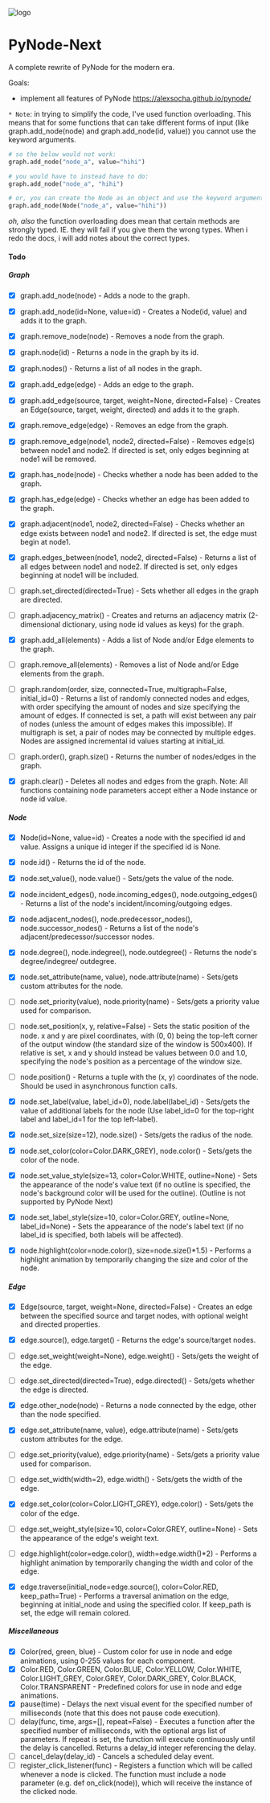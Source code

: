   
<p>
  <img alt="logo" src="./assets/card.png" align="center" />
</p>

# PyNode-Next
A complete rewrite of PyNode for the modern era.

Goals: 
- implement all features of PyNode https://alexsocha.github.io/pynode/

`* Note`: in trying to simplify the code, I've used function overloading. This means that for some functions that can take different forms of input (like graph.add_node(node) and graph.add_node(id, value)) you cannot use the keyword arguments.

```python
# so the below would not work:
graph.add_node("node_a", value="hihi")

# you would have to instead have to do:
graph.add_node("node_a", "hihi")

# or, you can create the Node as an object and use the keyword arguments:
graph.add_node(Node("node_a", value="hihi"))
```

*oh, also* the function overloading does mean that certain methods are strongly typed. IE. they will fail if you give them the wrong types. When i redo the docs, i will add notes about the correct types.

#### Todo

##### Graph
- [x] graph.add_node(node) - Adds a node to the graph.
- [x] graph.add_node(id=None, value=id) - Creates a Node(id, value) and adds it to the graph.
- [x] graph.remove_node(node) - Removes a node from the graph.
- [x] graph.node(id) - Returns a node in the graph by its id.
- [x] graph.nodes() - Returns a list of all nodes in the graph.
 
- [x] graph.add_edge(edge) - Adds an edge to the graph.
- [x] graph.add_edge(source, target, weight=None, directed=False) - Creates an Edge(source, target, weight, directed) and adds it to the graph.
- [x] graph.remove_edge(edge) - Removes an edge from the graph.
- [x] graph.remove_edge(node1, node2, directed=False) - Removes edge(s) between node1 and node2. If directed is set, only edges beginning at node1 will be removed.
 
- [x] graph.has_node(node) - Checks whether a node has been added to the graph.
- [x] graph.has_edge(edge) - Checks whether an edge has been added to the graph.
- [x] graph.adjacent(node1, node2, directed=False) - Checks whether an edge exists between node1 and node2. If directed is set, the edge must begin at node1.
- [x] graph.edges_between(node1, node2, directed=False) - Returns a list of all edges between node1 and node2. If directed is set, only edges beginning at node1 will be included.
 
- [ ] graph.set_directed(directed=True) - Sets whether all edges in the graph are directed.
- [ ] graph.adjacency_matrix() - Creates and returns an adjacency matrix (2-dimensional dictionary, using node id values as keys) for the graph.
- [x] graph.add_all(elements) - Adds a list of Node and/or Edge elements to the graph.
- [ ] graph.remove_all(elements) - Removes a list of Node and/or Edge elements from the graph.
- [ ] graph.random(order, size, connected=True, multigraph=False, initial_id=0) - Returns a list of randomly connected nodes and edges, with order specifying the amount of nodes and size specifying the amount of edges. If connected is set, a path will exist between any pair of nodes (unless the amount of edges makes this impossible). If multigraph is set, a pair of nodes may be connected by multiple edges. Nodes are assigned incremental id values starting at initial_id.
- [ ] graph.order(), graph.size() - Returns the number of nodes/edges in the graph.
- [x] graph.clear() - Deletes all nodes and edges from the graph.
Note: All functions containing node parameters accept either a Node instance or node id value.
 
##### Node
- [x] Node(id=None, value=id) - Creates a node with the specified id and value. Assigns a unique id integer if the specified id is None.
- [x] node.id() - Returns the id of the node.
- [x] node.set_value(), node.value() - Sets/gets the value of the node.
- [x] node.incident_edges(), node.incoming_edges(), node.outgoing_edges() - Returns a list of the node's incident/incoming/outgoing edges.
- [x] node.adjacent_nodes(), node.predecessor_nodes(), node.successor_nodes() - Returns a list of the node's adjacent/predecessor/successor nodes.
- [x] node.degree(), node.indegree(), node.outdegree() - Returns the node's degree/indegree/ outdegree.
- [x] node.set_attribute(name, value), node.attribute(name) - Sets/gets custom attributes for the node.
- [ ] node.set_priority(value), node.priority(name) - Sets/gets a priority value used for comparison.
 
- [ ] node.set_position(x, y, relative=False) - Sets the static position of the node. x and y are pixel coordinates, with (0, 0) being the top-left corner of the output window (the standard size of the window is 500x400). If relative is set, x and y should instead be values between 0.0 and 1.0, specifying the node's position as a percentage of the window size.
- [ ] node.position() - Returns a tuple with the (x, y) coordinates of the node. Should be used in asynchronous function calls.
- [x] node.set_label(value, label_id=0), node.label(label_id) - Sets/gets the value of additional labels for the node (Use label_id=0 for the top-right label and label_id=1 for the top left-label).
- [x] node.set_size(size=12), node.size() - Sets/gets the radius of the node.
- [x] node.set_color(color=Color.DARK_GREY), node.color() - Sets/gets the color of the node.
- [x] node.set_value_style(size=13, color=Color.WHITE, outline=None) - Sets the appearance of the node's value text (if no outline is specified, the node's background color will be used for the outline). (Outline is not supported by PyNode Next)
- [x] node.set_label_style(size=10, color=Color.GREY, outline=None, label_id=None) - Sets the appearance of the node's label text (if no label_id is specified, both labels will be affected).
- [x] node.highlight(color=node.color(), size=node.size()*1.5) - Performs a highlight animation by temporarily changing the size and color of the node.
 
##### Edge
- [x] Edge(source, target, weight=None, directed=False) - Creates an edge between the specified source and target nodes, with optional weight and directed properties.
- [x] edge.source(), edge.target() - Returns the edge's source/target nodes.
- [ ] edge.set_weight(weight=None), edge.weight() - Sets/gets the weight of the edge.
- [ ] edge.set_directed(directed=True), edge.directed() - Sets/gets whether the edge is directed.
- [x] edge.other_node(node) - Returns a node connected by the edge, other than the node specified.
- [x] edge.set_attribute(name, value), edge.attribute(name) - Sets/gets custom attributes for the edge.
- [ ] edge.set_priority(value), edge.priority(name) - Sets/gets a priority value used for comparison.
 
- [ ] edge.set_width(width=2), edge.width() - Sets/gets the width of the edge.
- [x] edge.set_color(color=Color.LIGHT_GREY), edge.color() - Sets/gets the color of the edge.
- [ ] edge.set_weight_style(size=10, color=Color.GREY, outline=None) - Sets the appearance of the edge's weight text.
- [ ] edge.highlight(color=edge.color(), width=edge.width()*2) - Performs a highlight animation by temporarily changing the width and color of the edge.
- [x] edge.traverse(initial_node=edge.source(), color=Color.RED, keep_path=True) - Performs a traversal animation on the edge, beginning at initial_node and using the specified color. If keep_path is set, the edge will remain colored.
 
##### Miscellaneous
- [x] Color(red, green, blue) - Custom color for use in node and edge animations, using 0-255 values for each component.
- [x] Color.RED, Color.GREEN, Color.BLUE, Color.YELLOW, Color.WHITE, Color.LIGHT_GREY, Color.GREY, Color.DARK_GREY, Color.BLACK, Color.TRANSPARENT - Predefined colors for use in node and edge animations.
- [x] pause(time) - Delays the next visual event for the specified number of milliseconds (note that this does not pause code execution).
- [ ] delay(func, time, args=[], repeat=False) - Executes a function after the specified number of milliseconds, with the optional args list of parameters. If repeat is set, the function will execute continuously until the delay is cancelled. Returns a delay_id integer referencing the delay.
- [ ] cancel_delay(delay_id) - Cancels a scheduled delay event.
- [ ] register_click_listener(func) - Registers a function which will be called whenever a node is clicked. The function must include a node parameter (e.g. def on_click(node)), which will receive the instance of the clicked node.
